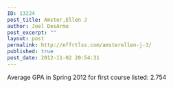 ```yaml
---
ID: 13224
post_title: Amster,Ellen J
author: Joel DesArmo
post_excerpt: ""
layout: post
permalink: http://effrtlss.com/amsterellen-j-3/
published: true
post_date: 2012-11-02 20:54:31
---
```

<p>Average GPA in Spring 2012 for first course listed: 2.754</p>